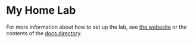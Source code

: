 # My Home Lab

For more information about how to set up the lab, see
[the webesite](https://ferrarimarco.github.io/home-lab)
or the contents of the [docs directory](./docs-src/README.md).

